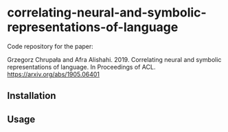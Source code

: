 # correlating-neural-and-symbolic-representations-of-language

Code repository for the paper:

Grzegorz Chrupała and Afra Alishahi. 2019.  Correlating neural and symbolic representations of language. In Proceedings of ACL. https://arxiv.org/abs/1905.06401

## Installation


## Usage


